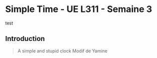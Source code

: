 # Simple Time - UE L311 - Semaine 3 

test

## Introduction

> A simple and stupid clock
> Modif de Yamine
